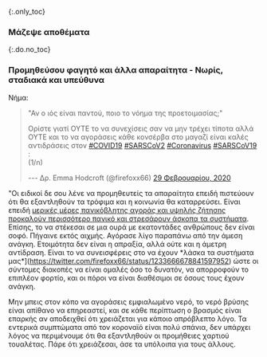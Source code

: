 {:.only_toc}
### Μάζεψε αποθέματα

{:.do.no_toc}
### Προμηθεύσου φαγητό και άλλα απαραίτητα - Νωρίς, σταδιακά και υπεύθυνα

Νήμα:

> "Αν ο ιός είναι παντού, ποιο το νόημα της προετοιμασίας;"
>
> Ορίστε γιατί ΟΥΤΕ το να συνεχίσεις σαν να μην τρέχει τίποτα αλλά ΟΥΤΕ και το να αγοράσεις κάθε κονσέρβα στο μαγαζί είναι καλές αντιδράσεις στον
> [\#COVID19](https://twitter.com/hashtag/COVID19?src=hash&ref_src=twsrc%5Etfw)
> [\#SARSCoV2](https://twitter.com/hashtag/SARSCoV2?src=hash&ref_src=twsrc%5Etfw)
> [\#Coronavirus](https://twitter.com/hashtag/Coronavirus?src=hash&ref_src=twsrc%5Etfw)
> [\#SARSCoV19](https://twitter.com/hashtag/SARSCoV19?src=hash&ref_src=twsrc%5Etfw)
> :\
> (1/n)
>
> --- Δρ. Emma Hodcroft (\@firefoxx66) [29 Φεβρουαρίου,
> 2020](https://twitter.com/firefoxx66/status/1233666678841597952?ref_src=twsrc%5Etfw)

"Οι ειδικοί δε σου λένε να προμηθευτείς τα απαραίτητα επειδή πιστεύουν ότι θα εξαντληθούν τα τρόφιμα και η κοινωνία θα καταρρεύσει. Είναι επειδή [μερικές μέρες πανικόβλητης αγοράς και υψηλής ζήτησης προκαλούν περισσότερο πανικό και στρεσάρουν άσκοπα τα συστήματα](https://twitter.com/firefoxx66/status/1233666678841597952). Επίσης, το να στέκεσαι σε μια ουρά με εκατοντάδες ανθρώπους δεν είναι σοφό. Πήγαινε εκτός αιχμής. Αγόρασε λίγο παραπάνω από την άμεση ανάγκη. Ετοιμότητα δεν είναι η απραξία, αλλά ούτε και η άμετρη αντίδραση. Είναι το να συνεισφέρεις στο να έχουν \*λάσκα τα συστήματα μας*](https://twitter.com/firefoxx66/status/1233666678841597952) ώστε οι σύντομες διακοπές να είναι ομαλές όσο το δυνατόν, να απορροφούν το επιπλέον φορτίο, και οι πόροι να είναι διαθέσιμοι σε όσους τους έχουν ανάγκη.

Μην μπεις στον κόπο να αγοράσεις εμφιαλωμένο νερό, το νερό βρύσης είναι απίθανο να επηρεαστεί, και σε κάθε περίπτωση ο βρασμός είναι επαρκής αν αποδειχθεί ότι χρειάζεται για κάποιο απρόβλεπτο λόγο. Τα εντερικά συμπτώματα από τον κοροναϊό είναι πολύ σπάνια, δεν υπάρχει λόγος να περιμένουμε ότι θα εξαντληθούν οι προμήθειες χαρτιού τουαλέτας. Πάρε ότι χρειάζεσαι, άσε τα υπόλοιπα για τους άλλους.
